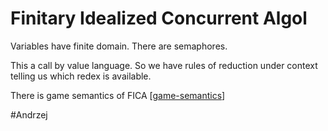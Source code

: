 # Finitary Idealized Concurrent Algol

Variables have finite domain. There are semaphores. 

This a call by value language. So we have rules of reduction under context
telling us which redex is available. 

There is game semantics of FICA [[game-semantics]]

#Andrzej 

[//begin]: # "Autogenerated link references for markdown compatibility"
[game-semantics]: game-semantics "Game semantics"
[//end]: # "Autogenerated link references"